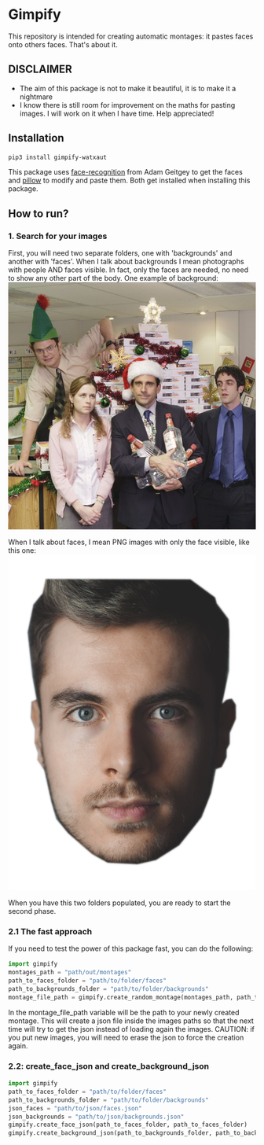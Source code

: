# Gimpify

This repository is intended for creating automatic montages: it pastes
faces onto others faces. That's about it.

## DISCLAIMER
- The aim of this package is not to make it beautiful, it is to make
it a nightmare
- I know there is still room for improvement on the maths for pasting 
images. I will work on it when I have time. Help appreciated! 

## Installation
```bash
pip3 install gimpify-watxaut
```
This package uses [face-recognition](https://github.com/ageitgey/face_recognition) 
from Adam Geitgey to get the faces and 
[pillow](https://pillow.readthedocs.io/en/stable/) to modify and paste 
them. Both get installed when installing this package.

## How to run?
### 1. Search for your images
First, you will need two separate folders, one with 'backgrounds' 
and another with 'faces'. When I talk about backgrounds I mean 
photographs with people AND faces visible. In fact, only the faces are
needed, no need to show any other part of the body. One example of
background:
![This is a background](resources/test/backgrounds/theoffice.png)

When I talk about faces, I mean PNG images with only the face visible, 
like this one:
![This is a face](resources/test/faces/boy.png)

When you have this two folders populated, you are ready to start the
second phase.

### 2.1 The fast approach
If you need to test the power of this package fast, you can do the 
following:
```python
import gimpify
montages_path = "path/out/montages"
path_to_faces_folder = "path/to/folder/faces"
path_to_backgrounds_folder = "path/to/folder/backgrounds"
montage_file_path = gimpify.create_random_montage(montages_path, path_to_backgrounds_folder, path_to_faces_folder)
```

In the montage_file_path variable will be the path to your newly created
montage. This will create a json file inside the images paths so that
the next time will try to get the json instead of loading again the 
images.
CAUTION: if you put new images, you will need to erase the json to
force the creation again.
 

### 2.2: create_face_json and create_background_json
```python
import gimpify
path_to_faces_folder = "path/to/folder/faces"
path_to_backgrounds_folder = "path/to/folder/backgrounds"
json_faces = "path/to/json/faces.json"
json_backgrounds = "path/to/json/backgrounds.json"
gimpify.create_face_json(path_to_faces_folder, path_to_faces_folder)
gimpify.create_background_json(path_to_backgrounds_folder, path_to_backgrounds_folder)
```